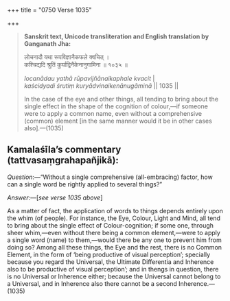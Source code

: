 +++
title = "0750 Verse 1035"

+++
> **Sanskrit text, Unicode transliteration and English translation by Ganganath Jha:** 
>
> लोचनादौ यथा रूपविज्ञानैकफले क्वचित् ।  
> कश्चिद्यदि श्रुतिं कुर्याद्विनैकेनानुगामिना ॥ १०३५ ॥ 
>
> *locanādau yathā rūpavijñānaikaphale kvacit* \|  
> *kaścidyadi śrutiṃ kuryādvinaikenānugāminā* \|\| 1035 \|\| 
>
> In the case of the eye and other things, all tending to bring about the single effect in the shape of the cognition of colour,—if someone were to apply a common name, even without a comprehensive (common) element [in the same manner would it be in other cases also].—(1035)



## Kamalaśīla’s commentary (tattvasaṃgrahapañjikā):

*Question*:—“Without a single comprehensive (all-embracing) factor, how can a single word be rightly applied to several things?”

*Answer*:—[*see verse 1035 above*]

As a matter of fact, the application of words to things depends entirely upon the whim (of people). For instance, the Eye, Colour, Light and Mind, all tend to bring about the single effect of Colour-cognition; if some one, through sheer whim,—even without there being a common element,—were to apply a single word (name) to them,—would there be any one to prevent him from doing so? Among all these things, the Eye and the rest, there is no Common Element, in the form of ‘being productive of visual perception’; specially because you regard the Universal, the Ultimate Differentia and Inherence also to be productive of visual perception’; and in thengs in question, there is no Universal or Inherence either; because the Universal cannot belong to a Universal, and in Inherence also there cannot be a second Inherence.—(1035)


